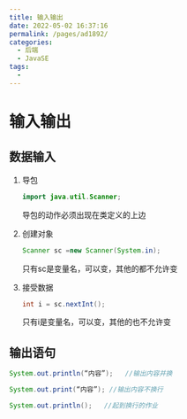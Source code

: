 ```yaml
---
title: 输入输出
date: 2022-05-02 16:37:16
permalink: /pages/ad1892/
categories:
  - 后端
  - JavaSE
tags:
  - 
---
```

# 输入输出

## 数据输入

1. 导包

   ```java
   import java.util.Scanner;
   ```

   导包的动作必须出现在类定义的上边

2. 创建对象

   ```java
   Scanner sc =new Scanner(System.in);
   ```

   只有sc是变量名，可以变，其他的都不允许变

3. 接受数据

   ```java
   int i = sc.nextInt();
   ```
   
   只有i是变量名，可以变，其他的也不允许变 



## 输出语句

```java
System.out.println(“内容”);	//输出内容并换

System.out.print(“内容”);	//输出内容不换行

System.out.println();	//起到换行的作业
```



